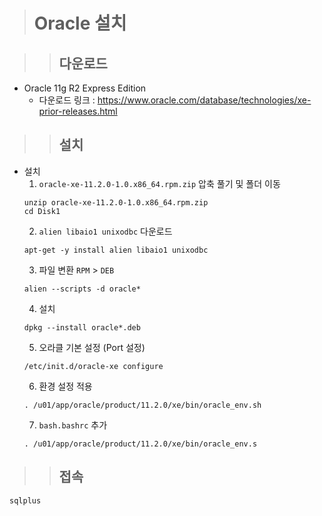 > # Oracle 설치

>> ## 다운로드 

- Oracle 11g R2 Express Edition
  - 다운로드 링크 : https://www.oracle.com/database/technologies/xe-prior-releases.html
 
 >> ## 설치

- 설치
   1) `oracle-xe-11.2.0-1.0.x86_64.rpm.zip` 압축 풀기 및 폴더 이동
     ```terminal
     unzip oracle-xe-11.2.0-1.0.x86_64.rpm.zip
     cd Disk1
     ```
   2) `alien libaio1 unixodbc` 다운로드
     ```terminal
     apt-get -y install alien libaio1 unixodbc
     ```
   3) 파일 변환 `RPM` > `DEB`
     ```terminal
     alien --scripts -d oracle*
     ```
   4) 설치
     ```terminal
     dpkg --install oracle*.deb
     ```
   5) 오라클 기본 설정 (Port 설정)
     ```terminal
     /etc/init.d/oracle-xe configure
     ```
   6) 환경 설정 적용
     ```terminal
     . /u01/app/oracle/product/11.2.0/xe/bin/oracle_env.sh
     ```
   7) `bash.bashrc` 추가
     ```vi
     . /u01/app/oracle/product/11.2.0/xe/bin/oracle_env.s
     ```

>> ## 접속

```terminal
sqlplus
```
